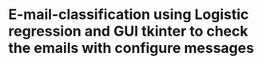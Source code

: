 # E-mail-classification using Logistic regression and GUI tkinter to check the emails with configure messages
